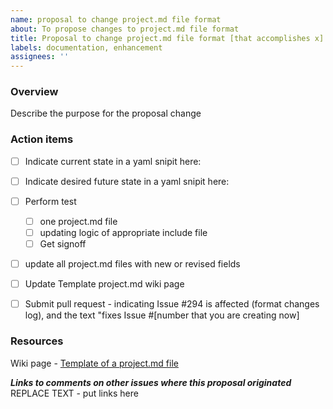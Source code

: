 ```yaml
---
name: proposal to change project.md file format
about: To propose changes to project.md file format
title: Proposal to change project.md file format [that accomplishes x]
labels: documentation, enhancement
assignees: ''
---
```


### Overview

Describe the purpose for the proposal change

### Action items

- [ ] Indicate current state in a yaml snipit here:

- [ ] Indicate desired future state in a yaml snipit here:

- [ ] Perform test

    - [ ] one project.md file
    - [ ] updating logic of appropriate include file
    - [ ] Get signoff

- [ ] update all project.md files with new or revised fields

- [ ] Update Template project.md wiki page

- [ ] Submit pull request - indicating Issue #294 is affected (format changes log), and the text "fixes Issue #\[number that you are creating now\]

### Resources

Wiki page - [Template of a project.md file](https://github.com/hackforla/website/wiki/Template-of-a-project.md-file)

***Links to comments on other issues where this proposal originated***
REPLACE TEXT - put links here
